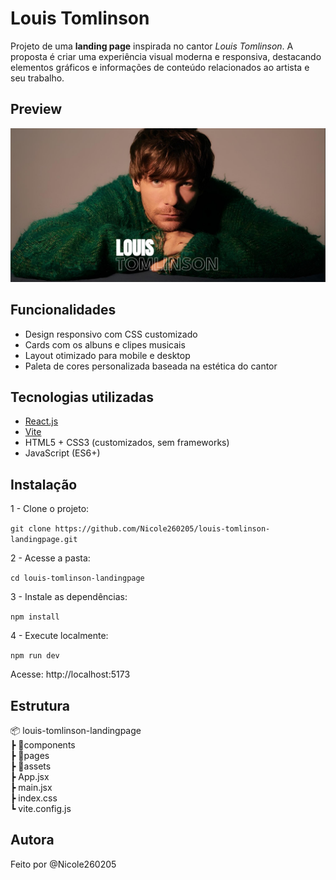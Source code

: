 # Louis Tomlinson 

Projeto de uma **landing page** inspirada no cantor *Louis Tomlinson*. A proposta é criar uma experiência visual moderna e responsiva, destacando elementos gráficos e informações de conteúdo relacionados ao artista e seu trabalho.

## Preview

![preview do site](./preview.png)

## Funcionalidades

- Design responsivo com CSS customizado
- Cards com os albuns e clipes musicais
- Layout otimizado para mobile e desktop
- Paleta de cores personalizada baseada na estética do cantor

## Tecnologias utilizadas

- [React.js](https://reactjs.org/)
- [Vite](https://vitejs.dev/)
- HTML5 + CSS3 (customizados, sem frameworks)
- JavaScript (ES6+)

## Instalação

1 - Clone o projeto:

`git clone https://github.com/Nicole260205/louis-tomlinson-landingpage.git` <br>

2 - Acesse a pasta:

`cd louis-tomlinson-landingpage` <br>

3 - Instale as dependências:

`npm install`

4 - Execute localmente:

`npm run dev`

Acesse: http://localhost:5173

## Estrutura
📦 louis-tomlinson-landingpage <br>
 ┣ 📂components<br>
 ┣ 📂pages<br>
 ┣ 📂assets<br>
 ┣ App.jsx<br>
 ┣ main.jsx<br>
 ┣ index.css<br>
 ┗ vite.config.js<br>

## Autora
Feito por @Nicole260205
